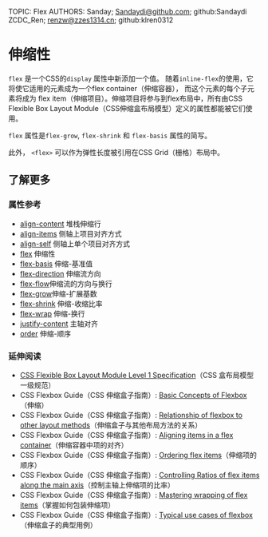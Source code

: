 TOPIC: Flex
AUTHORS: Sanday; Sandaydi@github.com; github:Sandaydi
         ZCDC_Ren; renzw@zzes1314.cn; github:klren0312

# 伸缩性

`flex` 是一个CSS的`display` 属性中新添加一个值。 随着`inline-flex`的使用，它将使它适用的元素成为一个flex container（伸缩容器），
而这个元素的每个子元素将成为 flex item（伸缩项目）。伸缩项目将参与到flex布局中，所有由CSS Flexible Box Layout Module（CSS伸缩盒布局模型）定义的属性都能被它们使用。

`flex` 属性是`flex-grow`, `flex-shrink` 和 `flex-basis` 属性的简写。

此外， `<flex>` 可以作为弹性长度被引用在CSS Grid（栅格）布局中。

## 了解更多

### 属性参考

- [align-content](https://developer.mozilla.org/zh-CN/docs/Web/CSS/align-content) 堆栈伸缩行
- [align-items](https://developer.mozilla.org/zh-CN/docs/Web/CSS/align-items) 侧轴上项目对齐方式
- [align-self](https://developer.mozilla.org/zh-CN/docs/Web/CSS/align-self) 侧轴上单个项目对齐方式
- [flex](https://developer.mozilla.org/zh-CN/docs/Web/CSS/flex) 伸缩性
- [flex-basis](https://developer.mozilla.org/zh-CN/docs/Web/CSS/flex-basis) 伸缩-基准值
- [flex-direction](https://developer.mozilla.org/zh-CN/docs/Web/CSS/flex-direction) 伸缩流方向
- [flex-flow](https://developer.mozilla.org/zh-CN/docs/Web/CSS/flex-flow)伸缩流的方向与换行
- [flex-grow](https://developer.mozilla.org/zh-CN/docs/Web/CSS/flex-grow)伸缩-扩展基数
- [flex-shrink](https://developer.mozilla.org/zh-CN/docs/Web/CSS/flex-shrink) 伸缩-收缩比率
- [flex-wrap](https://developer.mozilla.org/zh-CN/docs/Web/CSS/flex-wrap) 伸缩-换行
- [justify-content](https://developer.mozilla.org/zh-CN/docs/Web/CSS/justify-content) 主轴对齐
- [order](https://developer.mozilla.org/zh-CN/docs/Web/CSS/order) 伸缩-顺序

### 延伸阅读

- [CSS Flexible Box Layout Module Level 1 Specification](https://www.w3.org/TR/css-flexbox-1/)（CSS 盒布局模型一级规范）
- CSS Flexbox Guide（CSS 伸缩盒子指南）: [Basic Concepts of Flexbox](https://developer.mozilla.org/en-US/docs/Web/CSS/CSS_Flexible_Box_Layout/Basic_Concepts_of_Flexbox)（伸缩）
- CSS Flexbox Guide（CSS 伸缩盒子指南）: [Relationship of flexbox to other layout methods](https://developer.mozilla.org/en-US/docs/Web/CSS/CSS_Flexible_Box_Layout/Relationship_of_Flexbox_to_Other_Layout_Methods)（伸缩盒子与其他布局方法的关系）
- CSS Flexbox Guide（CSS 伸缩盒子指南）: [Aligning items in a flex container](https://developer.mozilla.org/en-US/docs/Web/CSS/CSS_Flexible_Box_Layout/Aligning_Items_in_a_Flex_Container)（伸缩容器中项的对齐）
- CSS Flexbox Guide（CSS 伸缩盒子指南）: [Ordering flex items](https://developer.mozilla.org/en-US/docs/Web/CSS/CSS_Flexible_Box_Layout/Ordering_Flex_Items)（伸缩项的顺序）
- CSS Flexbox Guide（CSS 伸缩盒子指南）: [Controlling Ratios of flex items along the main axis](https://developer.mozilla.org/en-US/docs/Web/CSS/CSS_Flexible_Box_Layout/Controlling_Ratios_of_Flex_Items_Along_the_Main_Ax)（控制主轴上伸缩项的比率）
- CSS Flexbox Guide（CSS 伸缩盒子指南）: [Mastering wrapping of flex items](https://developer.mozilla.org/en-US/docs/Web/CSS/CSS_Flexible_Box_Layout/Mastering_Wrapping_of_Flex_Items)（掌握如何包装伸缩项）
- CSS Flexbox Guide（CSS 伸缩盒子指南）: [Typical use cases of flexbox](https://developer.mozilla.org/en-US/docs/Web/CSS/CSS_Flexible_Box_Layout/Typical_Use_Cases_of_Flexbox)（伸缩盒子的典型用例）
